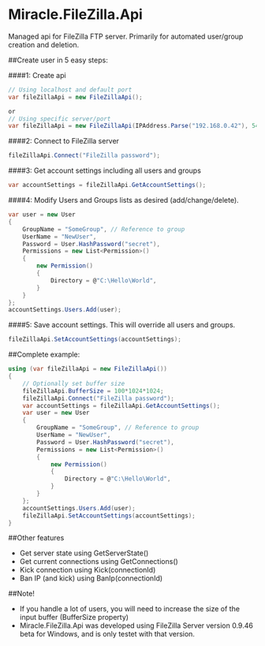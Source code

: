 Miracle.FileZilla.Api
=====================

Managed api for FileZilla FTP server. Primarily for automated user/group creation and deletion.

##Create user in 5 easy steps:

####1: Create api
```csharp
// Using localhost and default port
var fileZillaApi = new FileZillaApi();

or
// Using specific server/port
var fileZillaApi = new FileZillaApi(IPAddress.Parse("192.168.0.42"), 54321);
```

####2: Connect to FileZilla server
```csharp
fileZillaApi.Connect("FileZilla password");
```

####3: Get account settings including all users and groups
```csharp
var accountSettings = fileZillaApi.GetAccountSettings();
```

####4: Modify Users and Groups lists as desired (add/change/delete). 
```csharp
var user = new User
{
	GroupName = "SomeGroup", // Reference to group
	UserName = "NewUser",
	Password = User.HashPassword("secret"),
	Permissions = new List<Permission>()
	{
		new Permission()
		{
			Directory = @"C:\Hello\World",
		}
	}
};
accountSettings.Users.Add(user);
```
####5: Save account settings. This will override all users and groups. 
```csharp
fileZillaApi.SetAccountSettings(accountSettings);
```

##Complete example:
```csharp
using (var fileZillaApi = new FileZillaApi())
{
    // Optionally set buffer size
    fileZillaApi.BufferSize = 100*1024*1024;
    fileZillaApi.Connect("FileZilla password");
    var accountSettings = fileZillaApi.GetAccountSettings();
    var user = new User
    {
        GroupName = "SomeGroup", // Reference to group
        UserName = "NewUser",
        Password = User.HashPassword("secret"),
        Permissions = new List<Permission>()
        {
            new Permission()
            {
                Directory = @"C:\Hello\World",
            }
        }
    };
    accountSettings.Users.Add(user);
    fileZillaApi.SetAccountSettings(accountSettings);
}
```

##Other features
* Get server state using GetServerState()
* Get current connections using GetConnections()
* Kick connection using Kick(connectionId)
* Ban IP (and kick) using BanIp(connectionId)

##Note! 
* If you handle a lot of users, you will need to increase the size of the input buffer (BufferSize property)
* Miracle.FileZilla.Api was developed using FileZilla Server version 0.9.46 beta for Windows, and is only testet with that version.
